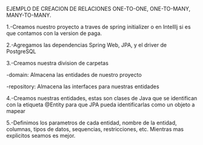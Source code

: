 EJEMPLO DE CREACION DE RELACIONES ONE-TO-ONE, ONE-TO-MANY, MANY-TO-MANY.

1.-Creamos nuestro proyecto a traves de spring initializer o en IntellIj
si es que contamos con la version de paga.

2.-Agregamos las dependencias Spring Web, JPA, y el driver de PostgreSQL

3.-Creamos nuestra division de carpetas

-domain: Almacena las entidades de nuestro proyecto

-repository: Almacena las interfaces para nuestras entidades

4.-Creamos nuestras entidades, estas son clases de Java que se identifican
con la etiqueta @Entity para que JPA pueda identificarlas como un objeto a 
mapear

5.-Definimos los parametros de cada entidad, nombre de la entidad, columnas,
tipos de datos, sequencias, restricciones, etc. Mientras mas explicitos seamos
es mejor.